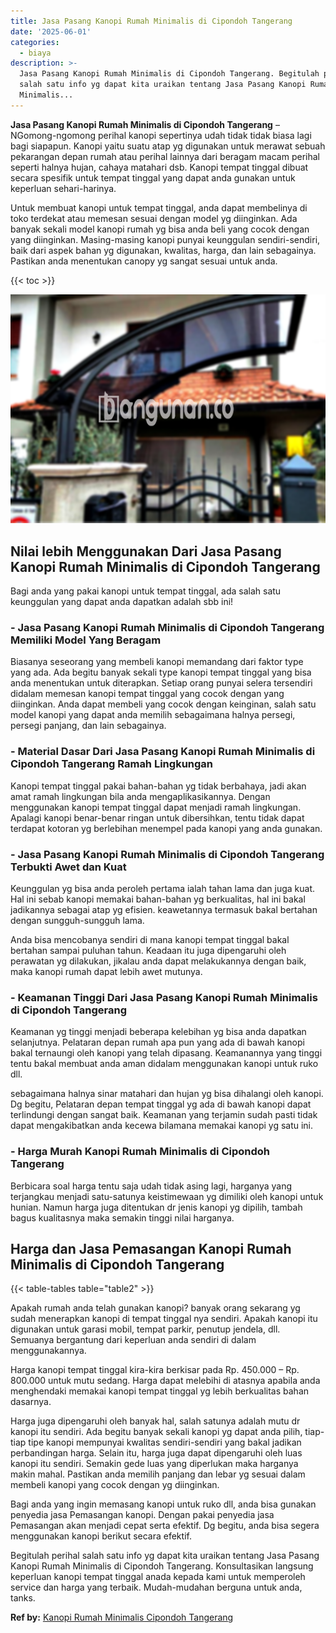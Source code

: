 ```yaml
---
title: Jasa Pasang Kanopi Rumah Minimalis di Cipondoh Tangerang
date: '2025-06-01'
categories:
  - biaya
description: >-
  Jasa Pasang Kanopi Rumah Minimalis di Cipondoh Tangerang. Begitulah perihal
  salah satu info yg dapat kita uraikan tentang Jasa Pasang Kanopi Rumah
  Minimalis...
---
```


**Jasa Pasang Kanopi Rumah Minimalis di Cipondoh Tangerang** – NGomong-ngomong perihal kanopi sepertinya udah tidak tidak biasa lagi bagi siapapun. Kanopi yaitu suatu atap yg digunakan untuk merawat sebuah pekarangan depan rumah atau perihal lainnya dari beragam macam perihal seperti halnya hujan, cahaya matahari dsb. Kanopi tempat tinggal dibuat secara spesifik untuk tempat tinggal yang dapat anda gunakan untuk keperluan sehari-harinya.

Untuk membuat kanopi untuk tempat tinggal, anda dapat membelinya di toko terdekat atau memesan sesuai dengan model yg diinginkan. Ada banyak sekali model kanopi rumah yg bisa anda beli yang cocok dengan yang diinginkan. Masing-masing kanopi punyai keunggulan sendiri-sendiri, baik dari aspek bahan yg digunakan, kwalitas, harga, dan lain sebagainya. Pastikan anda menentukan canopy yg sangat sesuai untuk anda.

{{< toc >}}

![Jasa Pasang Kanopi Rumah Minimalis di Cipondoh Tangerang](/images/harga-kanopi-minimalis-04.png)

## Nilai lebih Menggunakan Dari Jasa Pasang Kanopi Rumah Minimalis di Cipondoh Tangerang

Bagi anda yang pakai kanopi untuk tempat tinggal, ada salah satu keunggulan yang dapat anda dapatkan adalah sbb ini!

### \- Jasa Pasang Kanopi Rumah Minimalis di Cipondoh Tangerang Memiliki Model Yang Beragam

Biasanya seseorang yang membeli kanopi memandang dari faktor type yang ada. Ada begitu banyak sekali type kanopi tempat tinggal yang bisa anda menentukan untuk diterapkan. Setiap orang punyai selera tersendiri didalam memesan kanopi tempat tinggal yang cocok dengan yang diinginkan. Anda dapat membeli yang cocok dengan keinginan, salah satu model kanopi yang dapat anda memilih sebagaimana halnya persegi, persegi panjang, dan lain sebagainya.

### \- Material Dasar Dari Jasa Pasang Kanopi Rumah Minimalis di Cipondoh Tangerang Ramah Lingkungan

Kanopi tempat tinggal pakai bahan-bahan yg tidak berbahaya, jadi akan amat ramah lingkungan bila anda mengaplikasikannya. Dengan menggunakan kanopi tempat tinggal dapat menjadi ramah lingkungan. Apalagi kanopi benar-benar ringan untuk dibersihkan, tentu tidak dapat terdapat kotoran yg berlebihan menempel pada kanopi yang anda gunakan.

### \- Jasa Pasang Kanopi Rumah Minimalis di Cipondoh Tangerang Terbukti Awet dan Kuat

Keunggulan yg bisa anda peroleh pertama ialah tahan lama dan juga kuat. Hal ini sebab kanopi memakai bahan-bahan yg berkualitas, hal ini bakal jadikannya sebagai atap yg efisien. keawetannya termasuk bakal bertahan dengan sungguh-sungguh lama.

Anda bisa mencobanya sendiri di mana kanopi tempat tinggal bakal bertahan sampai puluhan tahun. Keadaan itu juga dipengaruhi oleh perawatan yg dilakukan, jikalau anda dapat melakukannya dengan baik, maka kanopi rumah dapat lebih awet mutunya.

### \- Keamanan Tinggi Dari Jasa Pasang Kanopi Rumah Minimalis di Cipondoh Tangerang

Keamanan yg tinggi menjadi beberapa kelebihan yg bisa anda dapatkan selanjutnya. Pelataran depan rumah apa pun yang ada di bawah kanopi bakal ternaungi oleh kanopi yang telah dipasang. Keamanannya yang tinggi tentu bakal membuat anda aman didalam menggunakan kanopi untuk ruko dll.

sebagaimana halnya sinar matahari dan hujan yg bisa dihalangi oleh kanopi. Dg begitu, Pelataran depan tempat tinggal yg ada di bawah kanopi dapat terlindungi dengan sangat baik. Keamanan yang terjamin sudah pasti tidak dapat mengakibatkan anda kecewa bilamana memakai kanopi yg satu ini.

### \- Harga Murah Kanopi Rumah Minimalis di Cipondoh Tangerang

Berbicara soal harga tentu saja udah tidak asing lagi, harganya yang terjangkau menjadi satu-satunya keistimewaan yg dimiliki oleh kanopi untuk hunian. Namun harga juga ditentukan dr jenis kanopi yg dipilih, tambah bagus kualitasnya maka semakin tinggi nilai harganya.

## Harga dan Jasa Pemasangan Kanopi Rumah Minimalis di Cipondoh Tangerang

{{< table-tables table="table2" >}}

Apakah rumah anda telah gunakan kanopi? banyak orang sekarang yg sudah menerapkan kanopi di tempat tinggal nya sendiri. Apakah kanopi itu digunakan untuk garasi mobil, tempat parkir, penutup jendela, dll. Semuanya bergantung dari keperluan anda sendiri di dalam menggunakannya.

Harga kanopi tempat tinggal kira-kira berkisar pada Rp. 450.000 – Rp. 800.000 untuk mutu sedang. Harga dapat melebihi di atasnya apabila anda menghendaki memakai kanopi tempat tinggal yg lebih berkualitas bahan dasarnya.

Harga juga dipengaruhi oleh banyak hal, salah satunya adalah mutu dr kanopi itu sendiri. Ada begitu banyak sekali kanopi yg dapat anda pilih, tiap-tiap tipe kanopi mempunyai kwalitas sendiri-sendiri yang bakal jadikan perbandingan harga. Selain itu, harga juga dapat dipengaruhi oleh luas kanopi itu sendiri. Semakin gede luas yang diperlukan maka harganya makin mahal. Pastikan anda memilih panjang dan lebar yg sesuai dalam membeli kanopi yang cocok dengan yg diinginkan.

Bagi anda yang ingin memasang kanopi untuk ruko dll, anda bisa gunakan penyedia jasa Pemasangan kanopi. Dengan pakai penyedia jasa Pemasangan akan menjadi cepat serta efektif. Dg begitu, anda bisa segera menggunakan kanopi berikut secara efektif.

Begitulah perihal salah satu info yg dapat kita uraikan tentang Jasa Pasang Kanopi Rumah Minimalis di Cipondoh Tangerang. Konsultasikan langsung keperluan kanopi tempat tinggal anada kepada kami untuk memperoleh service dan harga yang terbaik. Mudah-mudahan berguna untuk anda, tanks.

**Ref by:**  [Kanopi Rumah Minimalis Cipondoh Tangerang](https://id.wikipedia.org/wiki/Kanopi)
